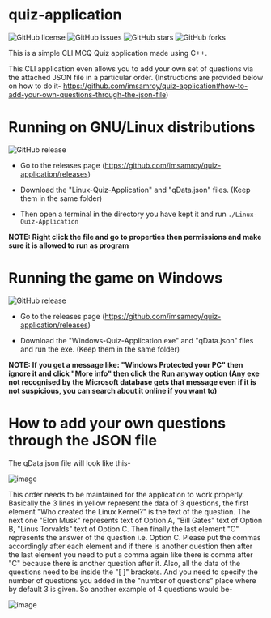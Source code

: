 # quiz-application

![GitHub license](https://img.shields.io/github/license/imsamroy/quiz-application)
![GitHub issues](https://img.shields.io/github/issues/imsamroy/quiz-application)
![GitHub stars](https://img.shields.io/github/stars/imsamroy/quiz-application)
![GitHub forks](https://img.shields.io/github/forks/imsamroy/quiz-application)

This is a simple CLI MCQ Quiz application made using C++.  

This CLI application even allows you to add your own set of questions via the attached JSON file in a particular order. (Instructions are provided below on how to do it- https://github.com/imsamroy/quiz-application#how-to-add-your-own-questions-through-the-json-file)

# Running on GNU/Linux distributions

![GitHub release](https://img.shields.io/github/release/imsamroy/quiz-application)

- Go to the releases page (https://github.com/imsamroy/quiz-application/releases)  

- Download the "Linux-Quiz-Application" and "qData.json" files. (Keep them in the same folder)  

- Then open a terminal in the directory you have kept it and run `./Linux-Quiz-Application`  

**NOTE: Right click the file and go to properties then permissions and make sure it is allowed to run as program**

# Running the game on Windows

![GitHub release](https://img.shields.io/github/release/imsamroy/quiz-application)

- Go to the releases page (https://github.com/imsamroy/quiz-application/releases)  

- Download the "Windows-Quiz-Application.exe" and "qData.json" files and run the exe. (Keep them in the same folder)   

**NOTE: If you get a message like: "Windows Protected your PC" then ignore it and click "More info" then click the Run anyway option (Any exe not recognised by the Microsoft database gets that message even if it is not suspicious, you can search about it online if you want to)**

# How to add your own questions through the JSON file

The qData.json file will look like this-  

![image](https://user-images.githubusercontent.com/92716271/166941945-bcdb6c26-00c8-4332-bde3-0994ddd88d67.png)

This order needs to be maintained for the application to work properly. Basically the 3 lines in yellow represent the data of 3 questions, the first element "Who created the Linux Kernel?" is the text of the question. The next one "Elon Musk" represents text of Option A, "Bill Gates" text of Option B, "Linus Torvalds" text of Option C. Then finally the last element "C" represents the answer of the question i.e. Option C. Please put the commas accordingly after each element and if there is another question then after the last element you need to put a comma again like there is comma after "C" because there is another question after it. Also, all the data of the questions need to be inside the "[ ]" brackets. And you need to specify the number of questions you added in the "number of questions" place where by default 3 is given. So another example of 4 questions would be- 

![image](https://user-images.githubusercontent.com/92716271/166945924-f92910d0-686e-49f3-804a-21537c345dda.png)
